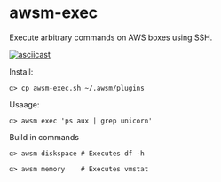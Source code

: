 # awsm-exec

Execute arbitrary commands on AWS boxes using SSH.


[![asciicast](https://asciinema.org/a/3st3ptwww27t13vqgjgylc9wt.png)](https://asciinema.org/a/3st3ptwww27t13vqgjgylc9wt)

Install:

    α> cp awsm-exec.sh ~/.awsm/plugins

Usaage:

    α> awsm exec 'ps aux | grep unicorn'

Build in commands

    α> awsm diskspace # Executes df -h

    α> awsm memory    # Executes vmstat


